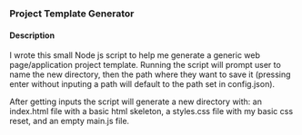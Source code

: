 
### Project Template Generator

#### Description

I wrote this small Node js script to help me generate a generic web page/application project template. Running the script will prompt user to name the new directory, then the path where they want to save it (pressing enter without inputing a path will default to the path set in config.json).

After getting inputs the script will generate a new directory with: an index.html file with a basic html skeleton, a styles.css file with my basic css reset, and an empty main.js file.